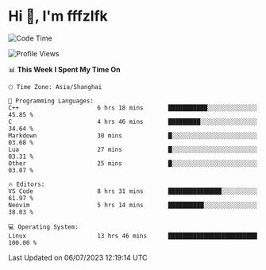 # Hi 👋, I'm fffzlfk

<!--START_SECTION:waka-->
![Code Time](http://img.shields.io/badge/Code%20Time-263%20hrs%2048%20mins-blue)

![Profile Views](http://img.shields.io/badge/Profile%20Views-12-blue)

📊 **This Week I Spent My Time On** 

```text
🕑︎ Time Zone: Asia/Shanghai

💬 Programming Languages: 
C++                      6 hrs 18 mins       ███████████░░░░░░░░░░░░░░   45.85 % 
C                        4 hrs 46 mins       █████████░░░░░░░░░░░░░░░░   34.64 % 
Markdown                 30 mins             █░░░░░░░░░░░░░░░░░░░░░░░░   03.68 % 
Lua                      27 mins             █░░░░░░░░░░░░░░░░░░░░░░░░   03.31 % 
Other                    25 mins             █░░░░░░░░░░░░░░░░░░░░░░░░   03.07 % 

🔥 Editors: 
VS Code                  8 hrs 31 mins       ███████████████░░░░░░░░░░   61.97 % 
Neovim                   5 hrs 14 mins       ██████████░░░░░░░░░░░░░░░   38.03 % 

💻 Operating System: 
Linux                    13 hrs 46 mins      █████████████████████████   100.00 % 
```


 Last Updated on 06/07/2023 12:19:14 UTC
<!--END_SECTION:waka-->
